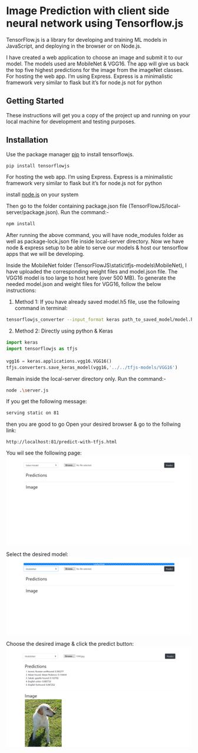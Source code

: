 # Image Prediction with client side neural network using Tensorflow.js

TensorFlow.js is a library for developing and training ML models in JavaScript, and deploying in the browser or on Node.js. 

I have created a web application to choose an image and submit it to our model. The models used are MobileNet & VGG16. The app will give us back the top five highest predictions for the image from the imageNet classes. For hosting the web app. I’m using Express. Express is a minimalistic framework very similar to flask but it’s for node.js not for python

## Getting Started

These instructions will get you a copy of the project up and running on your local machine for development and testing purposes.

## Installation

Use the package manager [pip](https://pip.pypa.io/en/stable/) to install tensorflowjs.

```bash
pip install tensorflowjs
```

For hosting the web app. I’m using Express. Express is a minimalistic framework very similar to flask but it’s for node.js not for python

install [node.js](https://nodejs.org/en/download/) on your system

Then go to the folder containing package.json file (TensorFlowJS/local-server/package.json).
Run the command:- 
```bash
npm install
```
After running the above command, you will have node_modules folder as well as package-lock.json file inside local-server directory.
Now we have node & express setup to be able to serve our models & host our tensorflow apps that we will be developing.

Inside the MobileNet folder (TensorFlowJS\static\tfjs-models\MobileNet), I have uploaded the corresponding weight files and model.json file.
The VGG16 model is too large to host here (over 500 MB).
To generate the needed model.json and weight files for VGG16, follow the below instructions:
1) Method 1:
If you have already saved model.h5 file, use the following command in terminal:
```bash
tensorflowjs_converter --input_format keras path_to_saved_model/model.h5/ output_path/
```
2) Method 2:
Directly using python & Keras
```python
import keras
import tensorflowjs as tfjs

vgg16 = keras.applications.vgg16.VGG16()
tfjs.converters.save_keras_model(vgg16,'../../tfjs-models/VGG16')
```

Remain inside the local-server directory only.
Run the command:-
```bash
node .\server.js
```
If you get the following message:
```bash
serving static on 81
```
then you are good to go
Open your desired browser & go to the follwing link:
```
http://localhost:81/predict-with-tfjs.html
```
You wil see the following page:
![image here](images/screenshot2.png)

Select the desired model:
![image here](images/model_loading.png)

Choose the desired image & click the predict button:
![image here](images/screenshot1.png)
